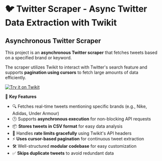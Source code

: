 # 🐦 Twitter Scraper - Async Twitter Data Extraction with Twikit

## Asynchronous Twitter Scraper

This project is an **asynchronous Twitter scraper** that fetches tweets based on a specified brand or keyword. 

The scraper utilizes Twikit to interact with Twitter's search feature and supports **pagination using cursors** to fetch large amounts of data efficiently.

[![Try it on Twikit](https://img.shields.io/badge/Try%20it%20on-Twikit-3b82f6?style=for-the-badge)](https://github.com/d60/twikit)

🚀 **Key Features**
- 🔍 Fetches real-time tweets mentioning specific brands (e.g., Nike, Adidas, Under Armour)
- 🕒 Supports **asynchronous execution** for non-blocking API requests
- 📦 **Stores tweets in CSV format** for easy data analysis
- 🔄 Handles **rate limits gracefully** using Twikit's API headers
- ⚡ **Uses cursor-based pagination** for continuous tweet extraction
- 🛠️ Well-structured **modular codebase** for easy customization
- ✅ **Skips duplicate tweets** to avoid redundant data


